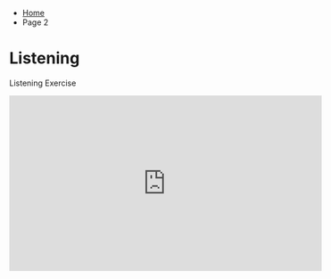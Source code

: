 <ul class="breadcrumb">
  <li><a href="index.html">Home</a></li>
  <li>Page 2</li>
</ul>
<h1>Listening</h1>
<p>Listening Exercise<p>
<iframe width="560" height="315" src="https://www.youtube.com/embed/Lur-SGl3uw8?rel=0" frameborder="0" allowfullscreen></iframe>

